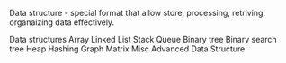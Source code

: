 Data structure - special format that allow store, processing, retriving, organaizing data effectively.



Data structures 
Array 
Linked List 
Stack 
Queue
Binary tree
Binary search tree
Heap 
Hashing 
Graph
 Matrix
 Misc 
 Advanced Data Structure